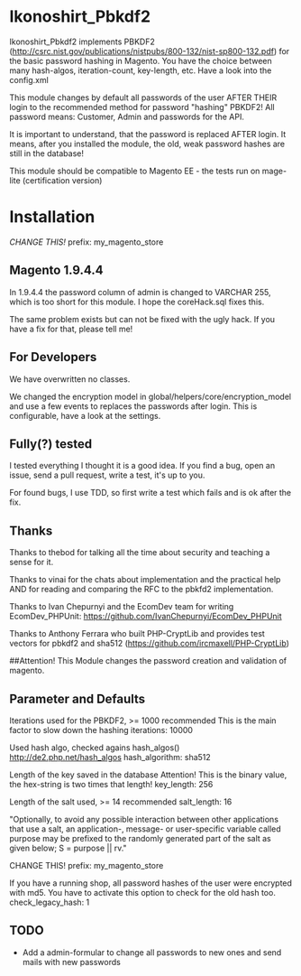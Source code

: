 # Ikonoshirt_Pbkdf2

Ikonoshirt_Pbkdf2 implements PBKDF2 (http://csrc.nist.gov/publications/nistpubs/800-132/nist-sp800-132.pdf) for the basic password hashing in Magento. You have the choice between many hash-algos, iteration-count, key-length, etc. Have a look into the config.xml

This module changes by default all passwords of the user AFTER THEIR login to the recommended method for password "hashing" PBKDF2! All password means: Customer, Admin and passwords for the API.

It is important to understand, that the password is replaced AFTER login. It means, after you installed the module, the old, weak password hashes are still in the database!

This module should be compatible to Magento EE - the tests run on mage-lite (certification version)

# Installation

*CHANGE THIS!*
prefix: my_magento_store

## Magento 1.9.4.4
In 1.9.4.4 the password column of admin is changed to VARCHAR 255, which is too short for this module. I hope the coreHack.sql fixes this.

The same problem exists but can not be fixed with the ugly hack. If you have a fix for that, please tell me!

## For Developers

We have overwritten no classes.

We changed the encryption model in global/helpers/core/encryption_model and use a few events to replaces the passwords after login. This is configurable, have a look at the settings.

## Fully(?) tested
I tested everything I thought it is a good idea. If you find a bug, open an issue, send a pull request, write a test, it's up to you.

For found bugs, I use TDD, so first write a test which fails and is ok after the fix.

## Thanks

Thanks to thebod for talking all the time about security and teaching a sense for it.

Thanks to vinai for the chats about implementation and the practical help AND for reading and comparing the RFC to the pbkfd2 implementation.

Thanks to  Ivan Chepurnyi and the EcomDev team for writing EcomDev_PHPUnit: https://github.com/IvanChepurnyi/EcomDev_PHPUnit

Thanks to Anthony Ferrara who built PHP-CryptLib and provides test vectors for pbkdf2 and sha512 (https://github.com/ircmaxell/PHP-CryptLib)

##Attention!
This Module changes the password creation and validation of magento.

## Parameter and Defaults
Iterations used for the PBKDF2, >= 1000 recommended
This is the main factor to slow down the hashing
iterations: 10000

Used hash algo, checked agains hash_algos()
http://de2.php.net/hash_algos
hash_algorithm: sha512

Length of the key saved in the database
Attention! This is the binary value, the hex-string is two times that length!
key_length: 256

Length of the salt used, >= 14 recommended
salt_length: 16

"Optionally, to avoid any possible interaction between other applications that use a salt, an application-, message- or user-specific variable called purpose may be prefixed to the randomly generated part of the salt as given below;
S = purpose || rv."

CHANGE THIS!
prefix: my_magento_store

If you have a running shop, all password hashes of the user were encrypted with md5.
You have to activate this option to check for the old hash too.
check_legacy_hash: 1

## TODO
- Add a admin-formular to change all passwords to new ones and send mails with new passwords
